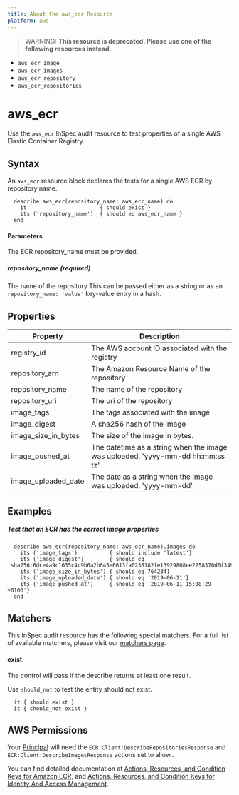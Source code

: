 ```yaml
---
title: About the aws_ecr Resource
platform: aws
---
```


> WARNING: **This resource is deprecated. Please use one of the following resources instead.** 

- `aws_ecr_image`
- `aws_ecr_images`
- `aws_ecr_repository`
- `aws_ecr_repositories`

# aws\_ecr

Use the `aws_ecr` InSpec audit resource to test properties of a single AWS Elastic Container Registry.

## Syntax

An `aws_ecr` resource block declares the tests for a single AWS ECR by repository name.

      describe aws_ecr(repository_name: aws_ecr_name) do
        it                       { should exist }
        its ('repository_name')  { should eq aws_ecr_name }
      end

#### Parameters

The ECR repository\_name must be provided.

##### repository_name _(required)_

The name of the repository
This can be passed either as a string or as an `repository_name: 'value'` key-value entry in a hash.


## Properties

|Property               | Description|
| ---                   |--- |
|registry\_id           | The AWS account ID associated with the registry |
|repository\_arn        | The Amazon Resource Name of the repository |
|repository\_name       | The name of the repository |
|repository\_uri        | The uri of the repository |
|image\_tags            | The tags associated with the image |
|image\_digest          | A sha256 hash of the image |
|image\_size\_in\_bytes | The size of the image in bytes. |
|image\_pushed\_at      | The datetime as a string when the image was uploaded. 'yyyy-mm-dd hh:mm:ss tz' |
|image\_uploaded\_date  | The date as a string when the image was uploaded. 'yyyy-mm-dd' |

## Examples

##### Test that an ECR has the correct image properties
      describe aws_ecr(repository_name: aws_ecr_name).images do
        its ('image_tags')          { should include 'latest'}
        its ('image_digest')        { should eq 'sha256:6dce4a9c1635c4c9b6a2b645e6613fa0238182fe13929808ee2258370d0f3497'}
        its ('image_size_in_bytes') { should eq 764234}
        its ('image_uploaded_date') { should eq '2019-06-11'}
        its ('image_pushed_at')     { should eq '2019-06-11 15:08:29 +0100'}
      end

## Matchers

This InSpec audit resource has the following special matchers. For a full list of available matchers, please visit our [matchers page](https://www.inspec.io/docs/reference/matchers/).

   
#### exist

The control will pass if the describe returns at least one result.

Use `should_not` to test the entity should not exist.

      it { should exist }
      it { should_not exist }
      
## AWS Permissions

Your [Principal](https://docs.aws.amazon.com/IAM/latest/UserGuide/intro-structure.html#intro-structure-principal) will need the `ECR:Client:DescribeRepositoriesResponse` and `ECR:Client:DescribeImagesResponse` actions set to allow..

You can find detailed documentation at [Actions, Resources, and Condition Keys for Amazon ECR](https://docs.aws.amazon.com/IAM/latest/UserGuide/list_amazonelasticcontainerregistry.html), and [Actions, Resources, and Condition Keys for Identity And Access Management](https://docs.aws.amazon.com/IAM/latest/UserGuide/list_identityandaccessmanagement.html).
